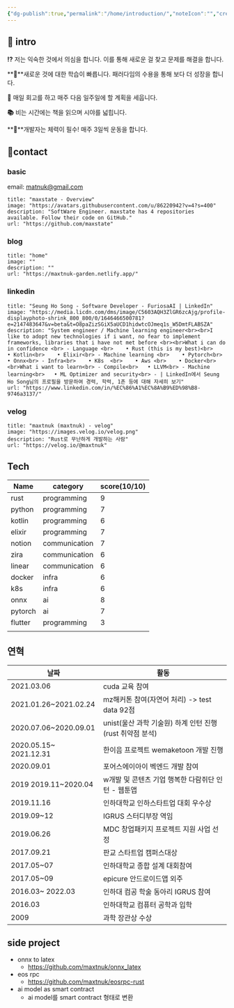 ```yaml
---
{"dg-publish":true,"permalink":"/home/introduction/","noteIcon":"","created":"2023-11-12T17:05:13.669+09:00","updated":"2023-11-12T19:44:38.683+09:00"}
---
```


## **📑 intro**

**⁉️** 저는 익숙한 것에서 의심을 합니다. 이를 통해 새로운 걸 찾고 문제를 해결을 합니다.

**🚀**새로운 것에 대한 학습이 빠릅니다. 패러다임의 수용을 통해 보다 더 성장을 합니다.

**💬** 매일 회고를 하고 매주 다음 일주일에 할 계획을 세웁니다.

**📚** 비는 시간에는 책을 읽으며 시야를 넓힙니다.

**🤸**개발자는 체력이 필수! 매주 3일씩 운동을 합니다.

## **🤞contact**
### basic
email: matnuk@gmail.com

```embed
title: "maxstate - Overview"
image: "https://avatars.githubusercontent.com/u/86220942?v=4?s=400"
description: "SoftWare Engineer. maxstate has 4 repositories available. Follow their code on GitHub."
url: "https://github.com/maxstate"
```
### blog
```embed
title: "home"
image: ""
description: ""
url: "https://maxtnuk-garden.netlify.app/"
```
### linkedin
```embed
title: "Seung Ho Song - Software Developer - FuriosaAI | LinkedIn"
image: "https://media.licdn.com/dms/image/C5603AQH3ZlGR6zcAjg/profile-displayphoto-shrink_800_800/0/1646466500781?e=2147483647&v=beta&t=O8paZizSGiX5aUCD1hidwtcOJmeq1s_W5DmtFLABSZA"
description: "System engineer / Machine learning engineer<br><br>I like to adopt new technologies if i want, no fear to implement frameworks, libraries that i have not met before <br><br>What i can do in confidence <br> - Language <br>    • Rust (this is my best)<br>    • Kotlin<br>    • Elixir<br> - Machine learning <br>    • Pytorch<br>    • Onnx<br> - Infra<br>    • K8s  <br>    • Aws <br>    • Docker<br><br>What i want to learn<br> - Compile<br>   • LLVM<br> - Machine learning<br>   • ML Optimizer and security<br> - | LinkedIn에서 Seung Ho Song님의 프로필을 방문하여 경력, 학력, 1촌 등에 대해 자세히 보기"
url: "https://www.linkedin.com/in/%EC%86%A1%EC%8A%B9%ED%98%B8-9746a3137/"
```
### velog 
```embed
title: "maxtnuk (maxtnuk) - velog"
image: "https://images.velog.io/velog.png"
description: "Rust로 무난하게 개발하는 사람"
url: "https://velog.io/@maxtnuk"
```

## Tech
| Name    | category      | score(10/10) |
| ------- | ------------- | ------------ |
| rust    | programming   | 9            |
| python  | programming   | 7            |
| kotlin  | programming   | 6            |
| elixir  | programming   | 7            |
| notion  | communication | 7            |
| zira    | communication | 6            |
| linear  | communication | 6            |
| docker  | infra         | 6            |
| k8s     | infra         | 6            |
| onnx    | ai            | 8            |
| pytorch | ai            | 7            |
| flutter | programming   | 3            |
|         |               |              |
## 연혁
| 날짜                   | 활동                                                     |
| ---------------------- | -------------------------------------------------------- |
| 2021.03.06             | cuda 교육 참여                                           |
| 2021.01.26~2021.02.24  | mz해커톤 참여(자연어 처리) -> test data 92점             |
| 2020.07.06~2020.09.01  | unist(울산 과학 기술원) 하계 인턴 진행(rust 취약점 분석) |
| 2020.05.15~ 2021.12.31 | 한이음 프로젝트 wemaketoon 개발 진행                     |
| 2020.09.01             | 포어스에이아이 벡엔드 개발 참여                          |
| 2019 2019.11~2020.04   | w개발 및 콘텐츠 기업 행복한 다람쥐단 인턴 - 웹툰앱       |
| 2019.11.16             | 인하대학교 인하스타트업 대회 우수상                      |
| 2019.09~12             | IGRUS 스터디부장 역임                                    |
| 2019.06.26             | MDC 창업패키지 프로젝트 지원 사업 선정                   |
| 2017.09.21             | 판교 스타트업 캠퍼스대상                                 |
| 2017.05~07             | 인하대학교 종합 설계 대회참여                            |
| 2017.05~09             | epicure 안드로이드앱 외주                                |
| 2016.03~ 2022.03       | 인하대 컴공 학술 동아리 IGRUS 참여                       |
| 2016.03                | 인하대학교 컴퓨터 공학과 입학                            |
| 2009                   | 과학 장관상 수상                                         |
## side project
- onnx to latex
	- https://github.com/maxtnuk/onnx_latex
- eos rpc
	- https://github.com/maxtnuk/eosrpc-rust
- ai model as smart contract 
	- ai model를 smart contract 형태로 변환